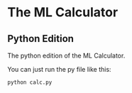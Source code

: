# The ML Calculator
## Python Edition

The python edition of the ML Calculator.

You can just run the py file like this:

    python calc.py
